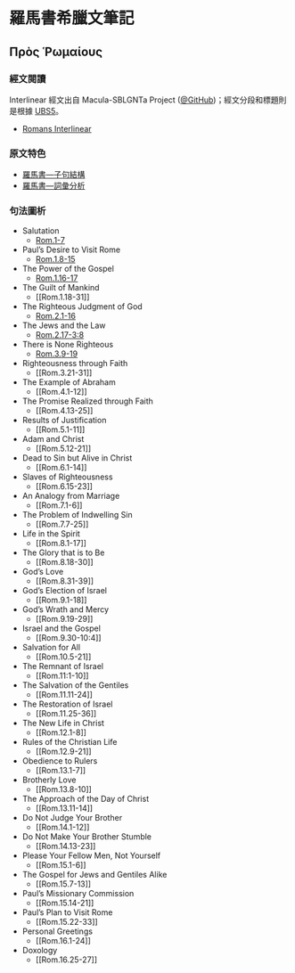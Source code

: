 # 羅馬書希臘文筆記

## Πρὸς Ῥωμαίους

### 經文閱讀
Interlinear 經文出自 Macula-SBLGNTa Project ([@GitHub](https://github.com/Andley/macula-sblgnta))；經文分段和標題則是根據 [UBS5](https://www.die-bibel.de/en/bible/UBS5/ROM.1)。

- [Romans Interlinear ](Romans-Interlinear.md)


### 原文特色
- [羅馬書—子句結構](Romans-Clause.md)  
- [羅馬書—詞彙分析](Romans-Vocabulary.md)  

### 句法圖析

- Salutation
	- [Rom.1-7](Rom.1-7.md)
- Paul’s Desire to Visit Rome
	- [Rom.1.8-15](Rom.1.8-15.md)
- The Power of the Gospel
	- [Rom.1.16-17](Rom.1.16-17.md)
- The Guilt of Mankind
	- [[Rom.1.18-31]]
- The Righteous Judgment of God
	- [Rom.2.1-16](Rom.2.1-16.md)
- The Jews and the Law
	- [Rom.2.17-3:8](Rom.2.17-3:8.md)
- There is None Righteous
	- [Rom.3.9-19](Rom.3.9-19.md)
- Righteousness through Faith
	- [[Rom.3.21-31]]
- The Example of Abraham
	- [[Rom.4.1-12]]
- The Promise Realized through Faith
	- [[Rom.4.13-25]]
- Results of Justification
	- [[Rom.5.1-11]]
- Adam and Christ
	- [[Rom.5.12-21]]
- Dead to Sin but Alive in Christ
	- [[Rom.6.1-14]]
- Slaves of Righteousness
	- [[Rom.6.15-23]]
- An Analogy from Marriage
	- [[Rom.7.1-6]]
- The Problem of Indwelling Sin
	- [[Rom.7.7-25]]
- Life in the Spirit
	- [[Rom.8.1-17]]
- The Glory that is to Be
	- [[Rom.8.18-30]]
- God’s Love
	- [[Rom.8.31-39]]
- God’s Election of Israel
	- [[Rom.9.1-18]]
- God’s Wrath and Mercy
	- [[Rom.9.19-29]]
- Israel and the Gospel
	- [[Rom.9.30-10:4]]
- Salvation for All
	- [[Rom.10.5-21]]
- The Remnant of Israel
	- [[Rom.11:1-10]]
- The Salvation of the Gentiles
	- [[Rom.11.11-24]]
- The Restoration of Israel
	- [[Rom.11.25-36]]
- The New Life in Christ
	- [[Rom.12.1-8]]
- Rules of the Christian Life
	- [[Rom.12.9-21]]
- Obedience to Rulers
	- [[Rom.13.1-7]]
- Brotherly Love
	- [[Rom.13.8-10]]
- The Approach of the Day of Christ
	- [[Rom.13.11-14]]
- Do Not Judge Your Brother
	- [[Rom.14.1-12]]
- Do Not Make Your Brother Stumble
	- [[Rom.14.13-23]]
- Please Your Fellow Men, Not Yourself
	- [[Rom.15.1-6]]
- The Gospel for Jews and Gentiles Alike
	- [[Rom.15.7-13]]
- Paul’s Missionary Commission
	- [[Rom.15.14-21]]
- Paul’s Plan to Visit Rome
	- [[Rom.15.22-33]]
- Personal Greetings
	- [[Rom.16.1-24]]
- Doxology
	- [[Rom.16.25-27]]
